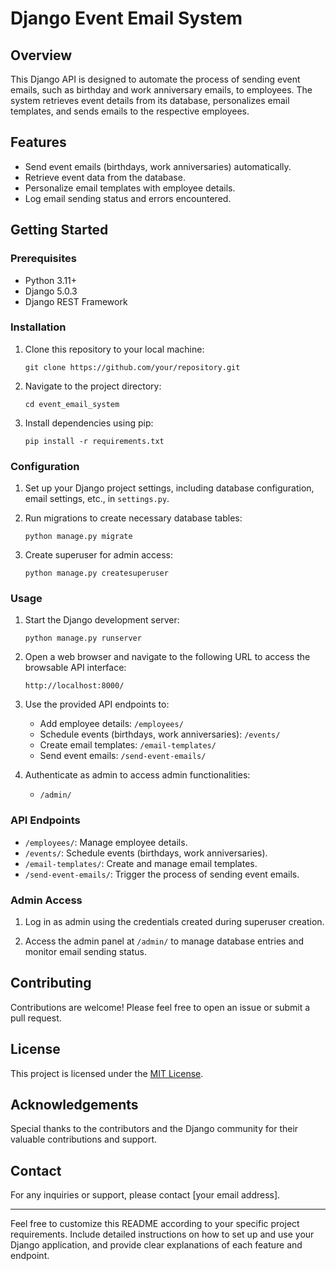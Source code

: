 
# Django Event Email System

## Overview

This Django API is designed to automate the process of sending event emails, such as birthday and work anniversary emails, to employees. The system retrieves event details from its database, personalizes email templates, and sends emails to the respective employees.

## Features

- Send event emails (birthdays, work anniversaries) automatically.
- Retrieve event data from the database.
- Personalize email templates with employee details.
- Log email sending status and errors encountered.

## Getting Started

### Prerequisites

- Python 3.11+
- Django 5.0.3
- Django REST Framework

### Installation

1. Clone this repository to your local machine:
   ```
   git clone https://github.com/your/repository.git
   ```

2. Navigate to the project directory:
   ```
   cd event_email_system
   ```

3. Install dependencies using pip:
   ```
   pip install -r requirements.txt
   ```

### Configuration

1. Set up your Django project settings, including database configuration, email settings, etc., in `settings.py`.

2. Run migrations to create necessary database tables:
   ```
   python manage.py migrate
   ```

3. Create superuser for admin access:
   ```
   python manage.py createsuperuser
   ```

### Usage

1. Start the Django development server:
   ```
   python manage.py runserver
   ```

2. Open a web browser and navigate to the following URL to access the browsable API interface:
   ```
   http://localhost:8000/
   ```

3. Use the provided API endpoints to:
   - Add employee details: `/employees/`
   - Schedule events (birthdays, work anniversaries): `/events/`
   - Create email templates: `/email-templates/`
   - Send event emails: `/send-event-emails/`

4. Authenticate as admin to access admin functionalities:
   - `/admin/`

### API Endpoints

- `/employees/`: Manage employee details.
- `/events/`: Schedule events (birthdays, work anniversaries).
- `/email-templates/`: Create and manage email templates.
- `/send-event-emails/`: Trigger the process of sending event emails.

### Admin Access

1. Log in as admin using the credentials created during superuser creation.

2. Access the admin panel at `/admin/` to manage database entries and monitor email sending status.

## Contributing

Contributions are welcome! Please feel free to open an issue or submit a pull request.

## License

This project is licensed under the [MIT License](LICENSE).

## Acknowledgements

Special thanks to the contributors and the Django community for their valuable contributions and support.

## Contact

For any inquiries or support, please contact [your email address].

---

Feel free to customize this README according to your specific project requirements. Include detailed instructions on how to set up and use your Django application, and provide clear explanations of each feature and endpoint.